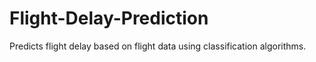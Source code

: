 # Flight-Delay-Prediction
Predicts flight delay based on flight data using classification algorithms.
